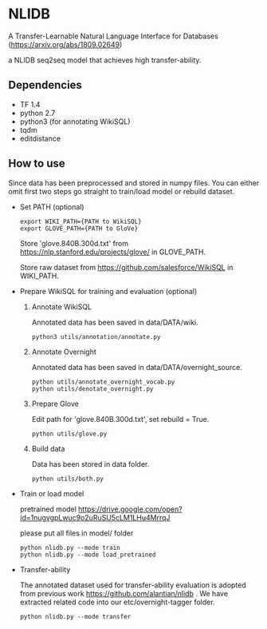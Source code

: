 # NLIDB

A Transfer-Learnable Natural Language Interface for Databases (https://arxiv.org/abs/1809.02649)

a NLIDB seq2seq model that achieves high transfer-ability. 

## Dependencies
- TF 1.4
- python 2.7
- python3 (for annotating WikiSQL)
- tqdm
- editdistance

## How to use

Since data has been preprocessed and stored in numpy files. You can either omit first two steps go straight to train/load model or rebuild dataset.
- Set PATH (optional)
  
      export WIKI_PATH={PATH to WikiSQL}
      export GLOVE_PATH={PATH to GloVe}
  Store 'glove.840B.300d.txt' from https://nlp.stanford.edu/projects/glove/ in GLOVE_PATH.
  
  Store raw dataset from https://github.com/salesforce/WikiSQL in WIKI_PATH.
  
- Prepare WikiSQL for training and evaluation (optional)

  1. Annotate WikiSQL
  
     Annotated data has been saved in data/DATA/wiki.
     
         python3 utils/annotation/annotate.py
    
  2. Annotate Overnight
  
     Annotated data has been saved in data/DATA/overnight_source.
  
         python utils/annotate_overnight_vocab.py
         python utils/denotate_overnight.py
         
  3. Prepare Glove
      
     Edit path for 'glove.840B.300d.txt', set rebuild = True.
     
         python utils/glove.py
      
  4. Build data
      
     Data has been stored in data folder.
      
         python utils/both.py
      
- Train or load model 
    
   pretrained model https://drive.google.com/open?id=1nugvgpLwuc9o2uRuSU5cLM1LHu4MrrqJ
   
   please put all files in model/ folder
   
      python nlidb.py --mode train
      python nlidb.py --mode load_pretrained
      
- Transfer-ability
      
  The annotated dataset used for transfer-ability evaluation is adopted from previous work https://github.com/alantian/nlidb . We have extracted related code into our etc/overnight-tagger folder.
      
      python nlidb.py --mode transfer
